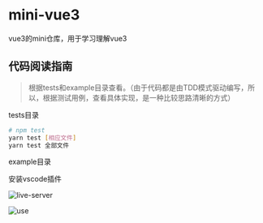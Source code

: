 # mini-vue3
vue3的mini仓库，用于学习理解vue3


## 代码阅读指南

> 根据tests和example目录查看。（由于代码都是由TDD模式驱动编写，所以，根据测试用例，查看具体实现，是一种比较思路清晰的方式）

tests目录

```sh
# npm test
yarn test [相应文件]
yarn test 全部文件
```

example目录

安装vscode插件

![live-server](https://gift-static.hongyibo.com.cn/static/kfpub/7632/WX20220522-215018@2x.png)

![use](https://gift-static.hongyibo.com.cn/static/kfpub/7632/WX20220522-215053@2x.png)